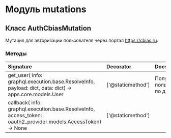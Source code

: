 # Модуль mutations



## Класс AuthCbiasMutation

Мутация для авторизации пользователя через портал https://cbias.ru.

### Методы

| Signature                                                                                                     | Decorator         | Docstring                         |
| :------------------------------------------------------------------------------------------------------------ | :---------------- | :-------------------------------- |
| get_user( info: graphql.execution.base.ResolveInfo, payload: dict, data: dict) -> apps.core.models.User       | ['@staticmethod'] | Получение пользователя по данным. |
| callback( info: graphql.execution.base.ResolveInfo, access_token: oauth2_provider.models.AccessToken) -> None | ['@staticmethod'] |                                   |